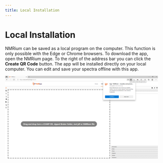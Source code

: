 ```yaml
---
title: Local Installation
---
```


# Local Installation

NMRium can be saved as a local program on the computer. This function is only possible with the Edge or Chrome browsers. To download the app, open the NMRium page. To the right of the address bar you can click the **Create QR Code** button. The app will be installed directly on your local computer. You can edit and save your spectra offline with this app. 

![](./app_installation.png)
          
